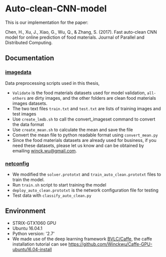 # Auto-clean-CNN-model

This is our implementation for the paper:

​Chen, H., Xu, J., Xiao, G., Wu, Q., & Zhang, S. (2017). Fast auto-clean CNN model for online prediction of food materials. Journal of Parallel and Distributed Computing.

## Documentation

### [imagedata](https://github.com/Winckwu/Auto-clean-CNN-model/tree/master/imgdata) 

Data preprocessing scripts used in this thesis, 
- `Validate` is the food materials datasets used for model validation, `all-others` are dirty images, and the other folders are clean food materials images datasets.
- The two text files `train.txt` and `test.txt` are lists of training images and test images
- Use `create_lmdb.sh` to call the convert_imageset command to convert the data format
- Use `create_mean.sh` to calculate the mean and save the file
- Convert the mean file to python readable format using `convert_mean.py`
- Since the food materials datasets are already used for business, if you need these datasets, please let us know and can be obtained by emailing winck.wu@gmail.com.

### [netconfig](https://github.com/Winckwu/Auto-clean-CNN-model/tree/master/netconfig)
- We modified the `solver.prototxt` and `train_auto_clean.prototxt` files to train the model.
- Run `train.sh` script to start training the model
- `deploy_auto_clean.prototxt` is the network configuration file for testing
- Test data with `classify_auto_clean.py`

## Environment
- STRIX-GTX1060 GPU
- Ubuntu 16.04.1
- Python version: '2.7'
- We made use of the deep learning framework [BVLC/Caffe](https://github.com/BVLC/caffe), the caffe installation tutorial can see https://github.com/Winckwu/Caffe-GPU-ubuntu16.04-install
